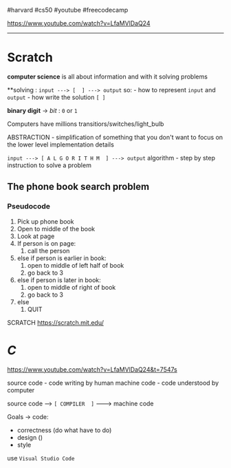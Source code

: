 #harvard #cs50 #youtube #freecodecamp 

https://www.youtube.com/watch?v=LfaMVlDaQ24

----------
# Scratch


**computer science** is all  about information and with it solving problems

**solving :
`input ---> [  ] ---> output`
so:
	- how to represent `input` and `output`
	- how write the solution `[ ]`

**binary digit** -> *bit* : `0` or `1`

Computers have millions transitiors/switches/light_bulb

ABSTRACTION - simplification of something that you don't want to focus on the lower level implementation details 


`input ---> [ A L G O R I T H M  ] ---> output`
algorithm - step by step instruction to solve a problem  


## The phone book search problem

### Pseudocode
1. Pick up phone book
2. Open to middle of the book
3. Look at page
4. If person is on page:
	1. call the person
5. else if person is earlier  in book:
	1. open to middle  of left  half of book
	2. go back to 3
6. else if person is later in book:
	1. open to middle of right of book
	2. go back to 3
7. else
	1. QUIT

SCRATCH
https://scratch.mit.edu/


# *C*
https://www.youtube.com/watch?v=LfaMVlDaQ24&t=7547s

source code - code writing by human
machine code - code understood by computer

source code -->  `[ COMPILER  ]` ---> machine code

Goals -> code:
- correctness (do what have to do)
- design ()
- style

use `Visual Studio Code`



